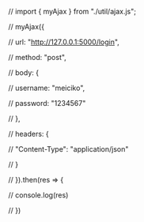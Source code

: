 // import { myAjax } from "./util/ajax.js";

// myAjax({

//  url: "http://127.0.0.1:5000/login",

//  method: "post",

//  body: {

//   username: "meiciko",

//   password: "1234567"

//  },

//  headers: {

//   "Content-Type": "application/json"

//  }

// }).then(res => {

//  console.log(res)

// })